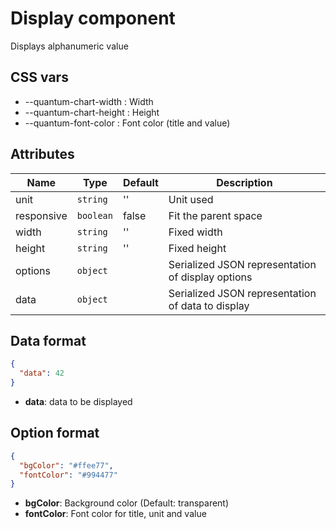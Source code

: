 # Display component

Displays alphanumeric value

## CSS vars
 
- --quantum-chart-width : Width
- --quantum-chart-height : Height
- --quantum-font-color : Font color (title and value)

## Attributes

| Name | Type | Default | Description |
|------|------|---------|-------------|
| unit | `string` | '' | Unit used |
| responsive | `boolean` | false | Fit the parent space |
| width | `string` | '' | Fixed width |
| height | `string` | '' | Fixed height |
| options | `object` | | Serialized JSON representation of display options |
| data | `object` | | Serialized JSON representation of data to display |

## Data format

```json
{
  "data": 42
}
```
- **data**: data to be displayed

## Option format

```json
{
  "bgColor": "#ffee77",
  "fontColor": "#994477"
}
```

- **bgColor**: Background color (Default: transparent) 
- **fontColor**: Font color for title, unit and value